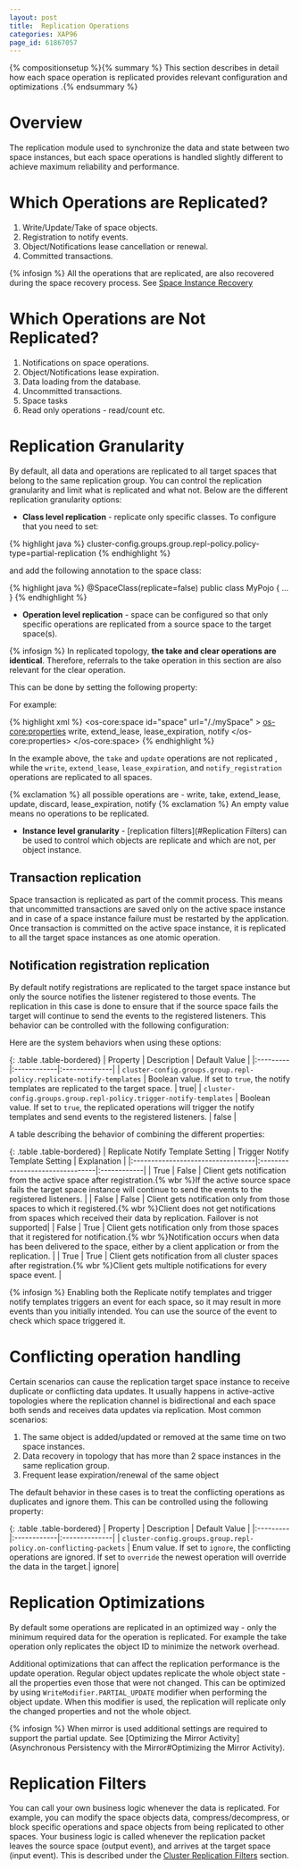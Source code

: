 ```yaml
---
layout: post
title:  Replication Operations
categories: XAP96
page_id: 61867057
---
```


{% compositionsetup %}{% summary %} This section describes in detail how each space operation is replicated provides relevant configuration and optimizations .{% endsummary %}

# Overview

The replication module used to synchronize the data and state between two space instances, but each space operations is handled slightly different to achieve maximum reliability and performance.

# Which Operations are Replicated?

1. Write/Update/Take of space objects.
1. Registration to notify events.
1. Object/Notifications lease cancellation or renewal.
1. Committed transactions.

{% infosign %} All the operations that are replicated, are also recovered during the space recovery process. See [Space Instance Recovery](/xap96/2011/10/04/space-instance-recovery.html)

# Which Operations are Not Replicated?

1. Notifications on space operations.
1. Object/Notifications lease expiration.
1. Data loading from the database.
1. Uncommitted transactions.
1. Space tasks
1. Read only operations - read/count etc.

#  Replication Granularity

By default, all data and operations are replicated to all target spaces that belong to the same replication group.
You can control the replication granularity and limit what is replicated and what not. Below are the different replication granularity options:

- **Class level replication** - replicate only specific classes. To configure that you need to set:

{% highlight java %}
cluster-config.groups.group.repl-policy.policy-type=partial-replication
{% endhighlight %}

and add the following annotation to the space class:

{% highlight java %}
@SpaceClass(replicate=false)
public class MyPojo
{
 ...
}
{% endhighlight %}

- **Operation level replication** - space can be configured so that only specific operations are replicated from a source space to the target space(s).

{% infosign %} In replicated topology, **the take and clear operations are identical**. Therefore, referrals to the take operation in this section are also relevant for the clear operation.

This can be done by setting the following property: 

For example:

{% highlight xml %}
<os-core:space id="space" url="/./mySpace" >
    <os-core:properties>
        <props>
             <prop key="cluster-config.groups.group.repl-policy.permitted-operations">write, extend_lease, lease_expiration, notify</prop>
        </props>
    </os-core:properties>
</os-core:space>
{% endhighlight %}

In the example above, the `take` and `update` operations are not replicated , while the `write`, `extend_lease`, `lease_expiration`, and `notify_registration` operations are replicated to all spaces.

{% exclamation %} all possible operations  are - write, take, extend_lease, update, discard, lease_expiration, notify
{% exclamation %} An empty value means no operations to be replicated.

- **Instance level granularity** - [replication filters](#Replication Filters) can be used to control which objects are replicate and which are not, per object instance.

## Transaction replication

Space transaction is replicated as part of the commit process. This means that uncommitted transactions are saved only on the active space instance and in case of a space instance failure must be restarted by the application.
Once transaction is committed on the active space instance, it is replicated to all the target space instances as one atomic operation.

## Notification registration replication

By default notify registrations are replicated to the target space instance but only the source notifies the listener registered to those events.
The replication in this case is done to ensure that if the source space fails the target will continue to send the events to the registered listeners.
This behavior can be controlled with the following configuration:

Here are the system behaviors when using these options:

{: .table .table-bordered}
| Property | Description | Default Value |
|:---------|:------------|:--------------|
| `cluster-config.groups.group.repl-policy.replicate-notify-templates` | Boolean value. If set to `true`, the notify templates are replicated to the target space. | true|
| `cluster-config.groups.group.repl-policy.trigger-notify-templates` | Boolean value. If set to `true`, the replicated operations will trigger the notify templates and send events to the registered listeners. | false |

A table describing the behavior of combining the different properties:

{: .table .table-bordered}
| Replicate Notify Template Setting | Trigger Notify Template Setting | Explanation |
|:----------------------------------|:--------------------------------|:------------|
| True | False | Client gets notification from the active space after registration.{% wbr %}If the active source space fails the target  space instance will continue to send the events to the registered listeners. |
| False | False | Client gets notification only from those spaces to which it registered.{% wbr %}Client does not get notifications from spaces which received their data by replication. Failover is not supported|
| False | True | Client gets notification only from those spaces that it registered for notification.{% wbr %}Notification occurs when data has been delivered to the space, either by a client application or from the replication. |
| True | True | Client gets notification from all cluster spaces after registration.{% wbr %}Client gets multiple notifications for every space event. |

{% infosign %} Enabling both the Replicate notify templates and trigger notify templates triggers an event for each space, so it may result in more events than you initially intended.
 You can use the source of the event to check which space triggered it.

# Conflicting operation handling

Certain scenarios can cause the replication target space instance to receive duplicate or conflicting data updates.
It usually happens in active-active topologies where the replication channel is bidirectional and each space both sends and receives data updates via replication.
Most common scenarios:

1. The same object is added/updated or removed at the same time on two space instances.
1. Data recovery in topology that has more than 2 space instances in the same replication group.
1. Frequent lease expiration/renewal of the same object

The default behavior in these cases is to treat the conflicting operations as duplicates and ignore them.
This can be controlled using the following property:


{: .table .table-bordered}
| Property | Description | Default Value |
|:---------|:------------|:--------------|
| `cluster-config.groups.group.repl-policy.on-conflicting-packets` | Enum value. If set to `ignore`, the conflicting operations are ignored. If set to `override` the newest operation will override the data in the target.| ignore|

# Replication Optimizations

By default some operations are replicated in an optimized way - only the minimum required data for the operation is replicated.
For example the take operation only replicates the object ID to minimize the network overhead.

Additional optimizations that can affect the replication performance is the update operation. Regular object updates replicate the whole object state - all the properties even those that were not changed. This can be optimized by using `WriteModifier.PARTIAL_UPDATE` modifier when performing the object update. When this modifier is used, the replication will replicate only the changed properties and not the whole object.

{% infosign %} When mirror is used additional settings are required to support the partial update. See [Optimizing the Mirror Activity](Asynchronous Persistency with the Mirror#Optimizing the Mirror Activity).

# Replication Filters

You can call your own business logic whenever the data is replicated. For example, you can modify the space objects data, compress/decompress, or block specific operations and space objects from being replicated to other spaces. Your business logic is called whenever the replication packet leaves the source space (output event), and arrives at the target space (input event).
This is described under the [Cluster Replication Filters](/xap96/2011/08/09/cluster-replication-filters.html) section. 
